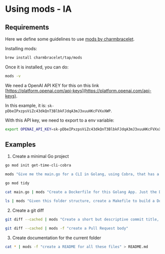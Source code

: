 # Using mods - IA

## Requirements

Here we define some guidelines to use [mods by charmbracelet](https://github.com/charmbracelet/mods).

Installing mods:

```bash
brew install charmbracelet/tap/mods
```

Once it is installed, you can do:
```bash
mods -v
```

We need a OpenAI API KEY for this on this link [https://platform.openai.com/api-keys](https://platform.openai.com/api-keys).


In this example, it is: `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`.

With this API key, we need to export to a env variable:
```bash
export OPENAI_API_KEY=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
```

## Examples

1. Create a minimal Go project

```bash
go mod init get-time-cli-cobra

mods "Give me the main.go for a CLI in Golang, using Cobra, that has a command 'time' that returns the current hour, minute, and second. Just Golang code." > main.go

go mod tidy

cat main.go | mods "Create a Dockerfile for this Golang App. Just the Dockerfile content" > Dockerfile

ls | mods "Given this folder structure, create a Makefile to build a Docker image with the title get-time cli, and a command in the Makefile to run the built image. To run the command line we need to pass the 'time' argument" > Makefile
```

2. Create a git diff

```bash
git diff --cached | mods "Create a short but descriptive commit title, starting in lowercase, for the following diff. Please use conventional commits format."

git diff --cached | mods -f "create a Pull Request body"
```


3. Create documentation for the current folder

```bash
cat * | mods -f "create a README for all these files" > README.md
```




